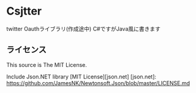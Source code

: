 Csjtter
=======

twitter Oauthライブラリ(作成途中)
C#ですがJava風に書きます


ライセンス
----------

This source is The MIT License.

Include Json.NET library [MIT License][json.net]
[json.net]: https://github.com/JamesNK/Newtonsoft.Json/blob/master/LICENSE.md

